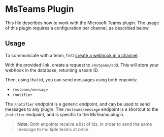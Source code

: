 # MsTeams Plugin

This file describes how to work with the Microsoft Teams plugin.
The usage of this plugin requires a configuration per channel, as described below.

## Usage

To communicate with a team, first [create a webhook in a channel](https://learn.microsoft.com/en-us/microsoftteams/platform/webhooks-and-connectors/how-to/add-incoming-webhook?tabs=dotnet).

With the provided link, create a request to `/msteams/add`. This will store your webhook in the database, returning a team ID.

Then, using that id, you can send messages using both enpoints:
 - `/msteams/message`
 - `/notifier`

The `/notifier` endpoint is a generic endpoint, and can be used to send messages to any plugin. The `/msteams/message` endpoint is a shortcut to the `/notifier` endpoint, and is specific to the MsTeams plugin.

> **Note:** Both enpoints receive a list of ids, in order to send the same message to multiple teams at once.